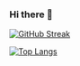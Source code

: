 ### Hi there 👋

[![GitHub Streak](https://streak-stats.demolab.com/?user=Danis-Mav)](https://git.io/streak-stats)

[![Top Langs](https://github-readme-stats.vercel.app/api/top-langs/?username=Danis-Mav)](https://github.com/anuraghazra/github-readme-stats)
